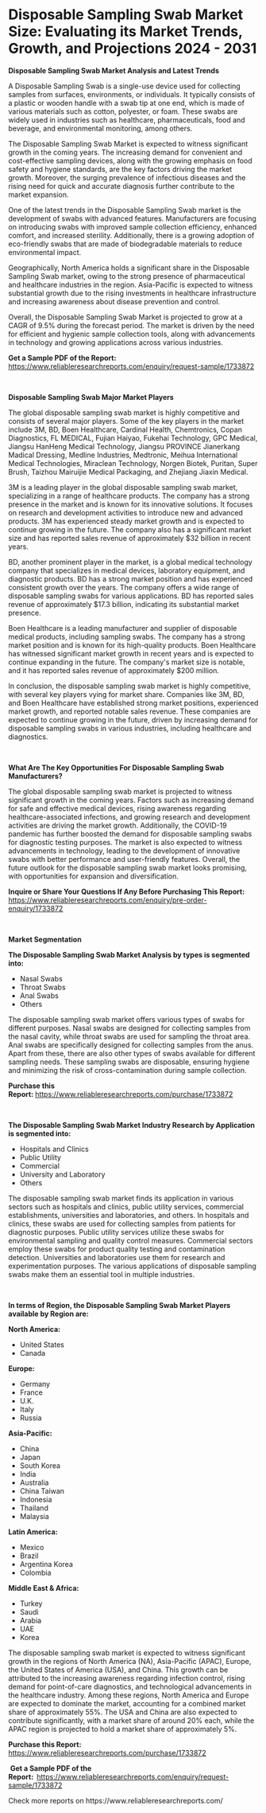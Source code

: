 <p><h1>Disposable Sampling Swab Market Size: Evaluating its Market Trends, Growth, and Projections 2024 - 2031</h1></p><p><strong>Disposable Sampling Swab Market Analysis and Latest Trends</strong></p>
<p><p>A Disposable Sampling Swab is a single-use device used for collecting samples from surfaces, environments, or individuals. It typically consists of a plastic or wooden handle with a swab tip at one end, which is made of various materials such as cotton, polyester, or foam. These swabs are widely used in industries such as healthcare, pharmaceuticals, food and beverage, and environmental monitoring, among others.</p><p>The Disposable Sampling Swab Market is expected to witness significant growth in the coming years. The increasing demand for convenient and cost-effective sampling devices, along with the growing emphasis on food safety and hygiene standards, are the key factors driving the market growth. Moreover, the surging prevalence of infectious diseases and the rising need for quick and accurate diagnosis further contribute to the market expansion.</p><p>One of the latest trends in the Disposable Sampling Swab market is the development of swabs with advanced features. Manufacturers are focusing on introducing swabs with improved sample collection efficiency, enhanced comfort, and increased sterility. Additionally, there is a growing adoption of eco-friendly swabs that are made of biodegradable materials to reduce environmental impact.</p><p>Geographically, North America holds a significant share in the Disposable Sampling Swab market, owing to the strong presence of pharmaceutical and healthcare industries in the region. Asia-Pacific is expected to witness substantial growth due to the rising investments in healthcare infrastructure and increasing awareness about disease prevention and control.</p><p>Overall, the Disposable Sampling Swab Market is projected to grow at a CAGR of 9.5% during the forecast period. The market is driven by the need for efficient and hygienic sample collection tools, along with advancements in technology and growing applications across various industries.</p></p>
<p><strong>Get a Sample PDF of the Report:&nbsp;</strong> <a href="https://www.reliableresearchreports.com/enquiry/request-sample/1733872">https://www.reliableresearchreports.com/enquiry/request-sample/1733872</a></p>
<p>&nbsp;</p>
<p><strong>Disposable Sampling Swab Major Market Players</strong></p>
<p><p>The global disposable sampling swab market is highly competitive and consists of several major players. Some of the key players in the market include 3M, BD, Boen Healthcare, Cardinal Health, Chemtronics, Copan Diagnostics, FL MEDICAL, Fujian Haiyao, Fukehai Technology, GPC Medical, Jiangsu HanHeng Medical Technology, Jiangsu PROVINCE Jianerkang Madical Dressing, Medline Industries, Medtronic, Meihua International Medical Technologies, Miraclean Technology, Norgen Biotek, Puritan, Super Brush, Taizhou Mairuijie Medical Packaging, and Zhejiang Jiaxin Medical.</p><p>3M is a leading player in the global disposable sampling swab market, specializing in a range of healthcare products. The company has a strong presence in the market and is known for its innovative solutions. It focuses on research and development activities to introduce new and advanced products. 3M has experienced steady market growth and is expected to continue growing in the future. The company also has a significant market size and has reported sales revenue of approximately $32 billion in recent years.</p><p>BD, another prominent player in the market, is a global medical technology company that specializes in medical devices, laboratory equipment, and diagnostic products. BD has a strong market position and has experienced consistent growth over the years. The company offers a wide range of disposable sampling swabs for various applications. BD has reported sales revenue of approximately $17.3 billion, indicating its substantial market presence.</p><p>Boen Healthcare is a leading manufacturer and supplier of disposable medical products, including sampling swabs. The company has a strong market position and is known for its high-quality products. Boen Healthcare has witnessed significant market growth in recent years and is expected to continue expanding in the future. The company's market size is notable, and it has reported sales revenue of approximately $200 million.</p><p>In conclusion, the disposable sampling swab market is highly competitive, with several key players vying for market share. Companies like 3M, BD, and Boen Healthcare have established strong market positions, experienced market growth, and reported notable sales revenue. These companies are expected to continue growing in the future, driven by increasing demand for disposable sampling swabs in various industries, including healthcare and diagnostics.</p></p>
<p>&nbsp;</p>
<p><strong>What Are The Key Opportunities For Disposable Sampling Swab Manufacturers?</strong></p>
<p><p>The global disposable sampling swab market is projected to witness significant growth in the coming years. Factors such as increasing demand for safe and effective medical devices, rising awareness regarding healthcare-associated infections, and growing research and development activities are driving the market growth. Additionally, the COVID-19 pandemic has further boosted the demand for disposable sampling swabs for diagnostic testing purposes. The market is also expected to witness advancements in technology, leading to the development of innovative swabs with better performance and user-friendly features. Overall, the future outlook for the disposable sampling swab market looks promising, with opportunities for expansion and diversification.</p></p>
<p><strong>Inquire or Share Your Questions If Any Before Purchasing This Report:</strong> <a href="https://www.reliableresearchreports.com/enquiry/pre-order-enquiry/1733872">https://www.reliableresearchreports.com/enquiry/pre-order-enquiry/1733872</a></p>
<p>&nbsp;</p>
<p><strong>Market Segmentation</strong></p>
<p><strong>The Disposable Sampling Swab Market Analysis by types is segmented into:</strong></p>
<p><ul><li>Nasal Swabs</li><li>Throat Swabs</li><li>Anal Swabs</li><li>Others</li></ul></p>
<p><p>The disposable sampling swab market offers various types of swabs for different purposes. Nasal swabs are designed for collecting samples from the nasal cavity, while throat swabs are used for sampling the throat area. Anal swabs are specifically designed for collecting samples from the anus. Apart from these, there are also other types of swabs available for different sampling needs. These sampling swabs are disposable, ensuring hygiene and minimizing the risk of cross-contamination during sample collection.</p></p>
<p><strong>Purchase this Report:&nbsp;</strong><a href="https://www.reliableresearchreports.com/purchase/1733872">https://www.reliableresearchreports.com/purchase/1733872</a></p>
<p>&nbsp;</p>
<p><strong>The Disposable Sampling Swab Market Industry Research by Application is segmented into:</strong></p>
<p><ul><li>Hospitals and Clinics</li><li>Public Utility</li><li>Commercial</li><li>University and Laboratory</li><li>Others</li></ul></p>
<p><p>The disposable sampling swab market finds its application in various sectors such as hospitals and clinics, public utility services, commercial establishments, universities and laboratories, and others. In hospitals and clinics, these swabs are used for collecting samples from patients for diagnostic purposes. Public utility services utilize these swabs for environmental sampling and quality control measures. Commercial sectors employ these swabs for product quality testing and contamination detection. Universities and laboratories use them for research and experimentation purposes. The various applications of disposable sampling swabs make them an essential tool in multiple industries.</p></p>
<p>&nbsp;</p>
<p><strong>In terms of Region, the Disposable Sampling Swab Market Players available by Region are:</strong></p>
<p>
    <p> <strong> North America: </strong>
        <ul>
            <li>United States</li>
            <li>Canada</li>
        </ul>
        </p> 
    <p> <strong> Europe: </strong>
        <ul>
            <li>Germany</li>
            <li>France</li>
            <li>U.K.</li>
            <li>Italy</li>
            <li>Russia</li>
        </ul>
        </p> 
    <p> <strong> Asia-Pacific: </strong>
        <ul>
            <li>China</li>
            <li>Japan</li>
            <li>South Korea</li>
            <li>India</li>
            <li>Australia</li>
            <li>China Taiwan</li>
            <li>Indonesia</li>
            <li>Thailand</li>
            <li>Malaysia</li>
        </ul>
        </p> 
    <p> <strong> Latin America: </strong>
        <ul>
            <li>Mexico</li>
            <li>Brazil</li>
            <li>Argentina Korea</li>
            <li>Colombia</li>
        </ul>
        </p> 
    <p> <strong> Middle East & Africa: </strong>
        <ul>
            <li>Turkey</li>
            <li>Saudi</li>
            <li>Arabia</li>
            <li>UAE</li>
            <li>Korea</li>
        </ul>
    </p>
    </p>
<p><p>The disposable sampling swab market is expected to witness significant growth in the regions of North America (NA), Asia-Pacific (APAC), Europe, the United States of America (USA), and China. This growth can be attributed to the increasing awareness regarding infection control, rising demand for point-of-care diagnostics, and technological advancements in the healthcare industry. Among these regions, North America and Europe are expected to dominate the market, accounting for a combined market share of approximately 55%. The USA and China are also expected to contribute significantly, with a market share of around 20% each, while the APAC region is projected to hold a market share of approximately 5%.</p></p>
<p><strong>Purchase this Report: </strong><a href="https://www.reliableresearchreports.com/purchase/1733872">https://www.reliableresearchreports.com/purchase/1733872</a></p>
<p>&nbsp;<strong>Get a Sample PDF of the Report:&nbsp;&nbsp;</strong><a href="https://www.reliableresearchreports.com/enquiry/request-sample/1733872">https://www.reliableresearchreports.com/enquiry/request-sample/1733872</a></p>
<p><strong></strong></p>
<p>Check more reports on https://www.reliableresearchreports.com/</p>